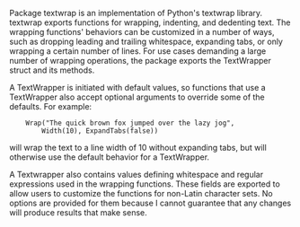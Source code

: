 Package textwrap is an implementation of Python's textwrap library.
textwrap exports functions for wrapping, indenting, and dedenting
text.  The wrapping functions' behaviors can be customized in a
number of ways, such as dropping leading and trailing whitespace,
expanding tabs, or only wrapping a certain number of lines.  For
use cases demanding a large number of wrapping operations, the
package exports the TextWrapper struct and its methods.

A TextWrapper is initiated with default values, so functions that
use a TextWrapper also accept optional arguments to override some
of the defaults.  For example:

		Wrap("The quick brown fox jumped over the lazy jog",
			Width(10), ExpandTabs(false))

will wrap the text to a line width of 10 without expanding tabs,
but will otherwise use the default behavior for a TextWrapper.

A Textwrapper also contains values defining whitespace and regular
expressions used in the wrapping functions.  These fields are
exported to allow users to customize the functions for non-Latin
character sets.  No options are provided for them because I cannot
guarantee that any changes will produce results that make sense.
